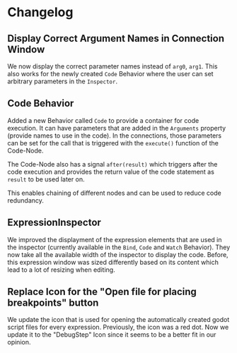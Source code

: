 # Changelog

## Display Correct Argument Names in Connection Window

We now display the correct parameter names instead of `arg0`, `arg1`. This also works for the newly created `Code` Behavior where the user can set arbitrary parameters in the `Inspector`. 

## Code Behavior

Added a new Behavior called `Code` to provide a container for code execution. It can have parameters that are added in the `Arguments` property (provide names to use in the code). In the connections, those parameters can be set for the call that is triggered with the `execute()` function of the Code-Node.

The Code-Node also has a signal `after(result)` which triggers after the code execution and provides the return value of the code statement as `result` to be used later on.

This enables chaining of different nodes and can be used to reduce code redundancy.

## ExpressionInspector

We improved the displayment of the expression elements that are used in the inspector (currently available in the `Bind`, `Code` and `Watch` Behavior). They now take all the available width of the inspector to display the code. Before, this expression window was sized differently based on its content which lead to a lot of resizing when editing.

## Replace Icon for the "Open file for placing breakpoints" button

We update the icon that is used for opening the automatically created godot script files for every expression. Previously, the icon was a red dot. Now we update it to the "DebugStep" Icon since it seems to be a better fit in our opinion.
